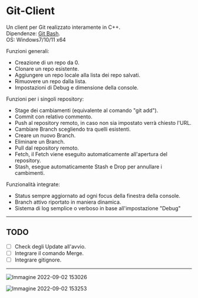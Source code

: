 # Git-Client
Un client per Git realizzato interamente in C++.  
Dipendenze: [Git Bash](https://gitforwindows.org/).  
OS: Windows7/10/11 x64

Funzioni generali:
- Creazione di un repo da 0.
- Clonare un repo esistente.
- Aggiungere un repo locale alla lista dei repo salvati.
- Rimuovere un repo dalla lista.
- Impostazioni di Debug e dimensione della console.

Funzioni per i singoli repository:
- Stage dei cambiamenti (equivalente al comando "git add").
- Commit con relativo commento.
- Push al repository remoto, in caso non sia impostato verrà chiesto l'URL.
- Cambiare Branch scegliendo tra quelli esistenti.
- Creare un nuovo Branch.
- Eliminare un Branch.
- Pull dal repository remoto.
- Fetch, il Fetch viene eseguito automaticamente all'apertura del repository.
- Stash, esegue automaticamente Stash e Drop per annullare i cambimenti.

Funzionalità integrate:
- Status sempre aggiornato ad ogni focus della finestra della console.
- Branch attivo riportato in maniera dinamica.
- Sistema di log semplice o verboso in base all'impostazione "Debug"

----
## TODO

- [ ] Check degli Update all'avvio.
- [ ] Integrare il comando Merge.
- [ ] Integrare gitignore.

----

![Immagine 2022-09-02 153026](https://user-images.githubusercontent.com/62108281/188157404-373d81fd-1620-42e3-8d15-ba3d347fa887.png)

![Immagine 2022-09-02 153253](https://user-images.githubusercontent.com/62108281/188157459-c44b395c-a7a4-4c66-a057-24ecbc4732c5.png)
